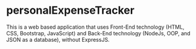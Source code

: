 # personalExpenseTracker
This is a web based application that uses Front-End technology (HTML, CSS, Bootstrap, JavaScript) and Back-End technology (NodeJs, OOP, and JSON as a database), without ExpressJS.
